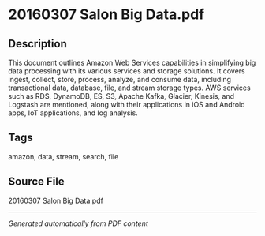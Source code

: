 # 20160307 Salon Big Data.pdf

## Description
This document outlines Amazon Web Services capabilities in simplifying big data processing with its various services and storage solutions. It covers ingest, collect, store, process, analyze, and consume data, including transactional data, database, file, and stream storage types. AWS services such as RDS, DynamoDB, ES, S3, Apache Kafka, Glacier, Kinesis, and Logstash are mentioned, along with their applications in iOS and Android apps, IoT applications, and log analysis.
## Tags
amazon, data, stream, search, file

## Source File
20160307 Salon Big Data.pdf

---
*Generated automatically from PDF content*
